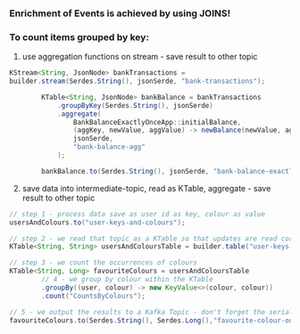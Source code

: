 ### Enrichment of Events is achieved by using JOINS!

### To count items grouped by key:

1) use aggregation functions on stream - save result to other topic

```java
KStream<String, JsonNode> bankTransactions =
builder.stream(Serdes.String(), jsonSerde, "bank-transactions");

        KTable<String, JsonNode> bankBalance = bankTransactions
            .groupByKey(Serdes.String(), jsonSerde)
            .aggregate(
                BankBalanceExactlyOnceApp::initialBalance,
                (aggKey, newValue, aggValue) -> newBalance(newValue, aggValue),
                jsonSerde,
                "bank-balance-agg"
            );

        bankBalance.to(Serdes.String(), jsonSerde, "bank-balance-exactly-once");
```


2) save data into intermediate-topic, read as KTable, aggregate - save result to other topic

```java
// step 1 - process data save as user id as key, colour as value
usersAndColours.to("user-keys-and-colours");

// step 2 - we read that topic as a KTable so that updates are read correctly
KTable<String, String> usersAndColoursTable = builder.table("user-keys-and-colours");

// step 3 - we count the occurrences of colours
KTable<String, Long> favouriteColours = usersAndColoursTable
        // 4 - we group by colour within the KTable
        .groupBy((user, colour) -> new KeyValue<>(colour, colour))
        .count("CountsByColours");

// 5 - we output the results to a Kafka Topic - don't forget the serializers
favouriteColours.to(Serdes.String(), Serdes.Long(),"favourite-colour-output");

```